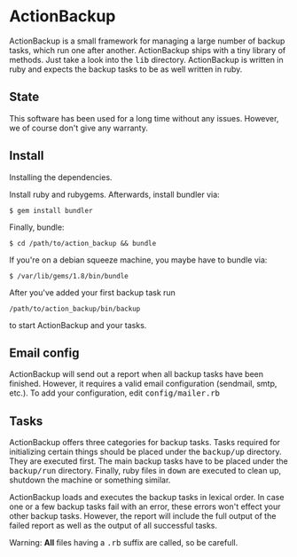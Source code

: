
# ActionBackup

ActionBackup is a small framework for managing a large number of backup tasks,
which run one after another. ActionBackup ships with a tiny library of methods.
Just take a look into the <tt>lib</tt> directory. ActionBackup is written in
ruby and expects the backup tasks to be as well written in ruby.

## State

This software has been used for a long time without any issues.
However, we of course don't give any warranty.

## Install 

Installing the dependencies.

Install ruby and rubygems.
Afterwards, install bundler via:

```
$ gem install bundler
```

Finally, bundle:

```
$ cd /path/to/action_backup && bundle
```

If you're on a debian squeeze machine, you maybe have to bundle via:

```
$ /var/lib/gems/1.8/bin/bundle
```

After you've added your first backup task run

```
/path/to/action_backup/bin/backup
```

to start ActionBackup and your tasks.

## Email config

ActionBackup will send out a report when all backup tasks have been finished.
However, it requires a valid email configuration (sendmail, smtp, etc.).
To add your configuration, edit <tt>config/mailer.rb</tt>

## Tasks

ActionBackup offers three categories for backup tasks.
Tasks required for initializing certain things should be placed under the <tt>backup/up</tt> directory.
They are executed first. The main backup tasks have to be placed under the <tt>backup/run</tt> directory.
Finally, ruby files in <tt>down</tt> are executed to clean up, shutdown the machine or something similar. 

ActionBackup loads and executes the backup tasks in lexical order. In case one or a few backup tasks
fail with an error, these errors won't effect your other backup tasks. However, the report will include
the full output of the failed report as well as the output of all successful tasks.

Warning: <b>All</b> files having a <tt>.rb</tt> suffix are called, so be carefull.

